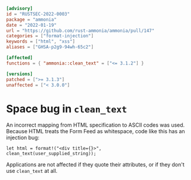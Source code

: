 ```toml
[advisory]
id = "RUSTSEC-2022-0003"
package = "ammonia"
date = "2022-01-19"
url = "https://github.com/rust-ammonia/ammonia/pull/147"
categories = ["format-injection"]
keywords = ["html", "xss"]
aliases = ["GHSA-p2g9-94wh-65c2"]

[affected]
functions = { "ammonia::clean_text" = ["<= 3.1.2"] }

[versions]
patched = [">= 3.1.3"]
unaffected = ["< 3.0.0"]
```

# Space bug in `clean_text`

An incorrect mapping from HTML specification to ASCII codes was used.
Because HTML treats the Form Feed as whitespace, code like this has an injection bug:

    let html = format!("<div title={}>", clean_text(user_supplied_string));

Applications are not affected if they quote their attributes, or if they don't use `clean_text` at all.
